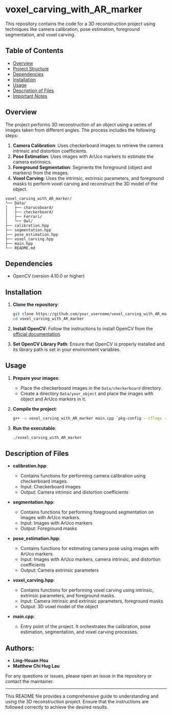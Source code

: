 # voxel_carving_with_AR_marker

This repository contains the code for a 3D reconstruction project using techniques like camera calibration, pose estimation, foreground segmentation, and voxel carving.

## Table of Contents

- [Overview](#overview)
- [Project Structure](#project-structure)
- [Dependencies](#dependencies)
- [Installation](#installation)
- [Usage](#usage)
- [Description of Files](#description-of-files)
- [Important Notes](#important-notes)

## Overview

The project performs 3D reconstruction of an object using a series of images taken from different angles. The process includes the following steps:
1. **Camera Calibration**: Uses checkerboard images to retrieve the camera intrinsic and distortion coefficients.
2. **Pose Estimation**: Uses images with ArUco markers to estimate the camera extrinsics.
3. **Foreground Segmentation**: Segments the foreground (object and markers) from the images.
4. **Voxel Carving**: Uses the intrinsic, extrinsic parameters, and foreground masks to perform voxel carving and reconstruct the 3D model of the object.

``` 
voxel_carving_with_AR_marker/
└── Data/
│   ├── charucoboard/
│   ├── checkerboard/
│   ├── Ferrari/
│   └── Owl/
├── calibration.hpp
├── segmentation.hpp
├── pose_estimation.hpp
├── voxel_carving.hpp
├── main.hpp
└── README.md  
```


## Dependencies

- OpenCV (version 4.10.0 or higher)

## Installation

1. **Clone the repository**:
    ```bash
    git clone https://github.com/your_username/voxel_carving_with_AR_marker.git
    cd voxel_carving_with_AR_marker
    ```

2. **Install OpenCV**:
    Follow the instructions to install OpenCV from the [official documentation](https://docs.opencv.org/master/df/d65/tutorial_table_of_content_introduction.html).

3. **Set OpenCV Library Path**:
    Ensure that OpenCV is properly installed and its library path is set in your environment variables.

## Usage

1. **Prepare your images**:
    - Place the checkerboard images in the `Data/checkerboard` directory.
    - Create a directory `Data/your_object` and place the images with object and ArUco markers in it.

2. **Compile the project**:
    ```bash
    g++ -o voxel_carving_with_AR_marker main.cpp `pkg-config --cflags --libs opencv4`
    ```

3. **Run the executable**:
    ```bash
    ./voxel_carving_with_AR_marker
    ```

## Description of Files

- **calibration.hpp**:
    - Contains functions for performing camera calibration using checkerboard images.
    - Input: Checkerboard images
    - Output: Camera intrinsic and distortion coefficients

- **segmentation.hpp**:
    - Contains functions for performing foreground segmentation on images with ArUco markers.
    - Input: Images with ArUco markers
    - Output: Foreground masks

- **pose_estimation.hpp**:
    - Contains functions for estimating camera pose using images with ArUco markers.
    - Input: Images with ArUco markers, camera intrinsic, and distortion coefficients
    - Output: Camera extrinsic parameters

- **voxel_carving.hpp**:
    - Contains functions for performing voxel carving using intrinsic, extrinsic parameters, and foreground masks.
    - Input: Camera intrinsic and extrinsic parameters, foreground masks
    - Output: 3D voxel model of the object

- **main.cpp**:
    - Entry point of the project. It orchestrates the calibration, pose estimation, segmentation, and voxel carving processes.


## Authors:
- **Ling-Hsuan Hsu**
- **Matthew Chi Hug Lau**

For any questions or issues, please open an issue in the repository or contact the maintainer.

---

This README file provides a comprehensive guide to understanding and using the 3D reconstruction project. Ensure that the instructions are followed correctly to achieve the desired results.

